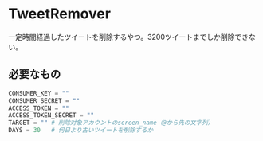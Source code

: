 # TweetRemover
一定時間経過したツイートを削除するやつ。3200ツイートまでしか削除できない。

## 必要なもの
```python:settings.py
CONSUMER_KEY = ""
CONSUMER_SECRET = ""
ACCESS_TOKEN = ""
ACCESS_TOKEN_SECRET = ""
TARGET = "" # 削除対象アカウントのscreen_name（@から先の文字列）
DAYS = 30   # 何日より古いツイートを削除するか
```